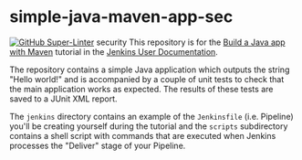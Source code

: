 # simple-java-maven-app-sec
[![GitHub Super-Linter](https://github.com/TreinamentoDevSecOps/simple-java-maven-app/workflows/Lint%20Code%20Base/badge.svg)](https://github.com/marketplace/actions/super-linter)
security
This repository is for the
[Build a Java app with Maven](https://jenkins.io/doc/tutorials/build-a-java-app-with-maven/)
tutorial in the [Jenkins User Documentation](https://jenkins.io/doc/).

The repository contains a simple Java application which outputs the string
"Hello world!" and is accompanied by a couple of unit tests to check that the
main application works as expected. The results of these tests are saved to a
JUnit XML report.

The `jenkins` directory contains an example of the `Jenkinsfile` (i.e. Pipeline)
you'll be creating yourself during the tutorial and the `scripts` subdirectory
contains a shell script with commands that are executed when Jenkins processes
the "Deliver" stage of your Pipeline.
